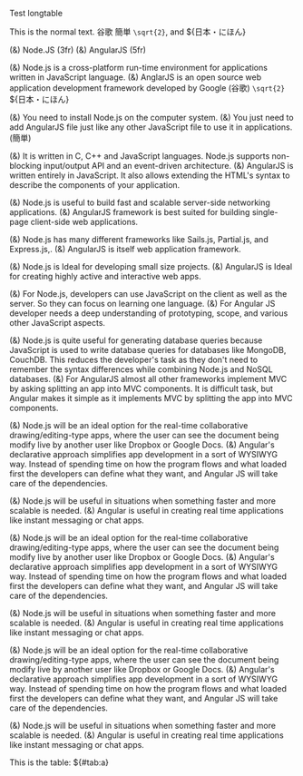 Test longtable

This is the normal text. 谷歌 簡単 ``\sqrt{2}``, and
${日本・にほん}

(&) Node.JS (3fr)
(&) AngularJS (5fr)

(&) Node.js is a cross-platform run-time environment for applications
  written in JavaScript language.
(&) AnglarJS is an open source web application development framework
  developed by Google (谷歌) ``\sqrt{2}`` ${日本・にほん}

(&) You need to install Node.js on the computer system.
(&) You just need to add AngularJS file just like any other JavaScript
  file to use it in applications. (簡単)

(&) It is written in C, C++ and JavaScript languages. Node.js supports
  non-blocking input/output API and an event-driven architecture.
(&) AngularJS is written entirely in JavaScript. It also allows
  extending the HTML's syntax to describe the components of your
  application.

(&) Node.js is useful to build fast and scalable server-side networking
  applications.
(&) AngularJS framework is best suited for building single-page
  client-side web applications.

(&) Node.js has many different frameworks like Sails.js, Partial.js, and
  Express.js,.
(&) AngularJS is itself web application framework.

(&) Node.js is Ideal for developing small size projects.
(&) AngularJS is Ideal for creating highly active and interactive web
  apps.

(&) For Node.js, developers can use JavaScript on the client as well as
  the server. So they can focus on learning one language.
(&) For Angular JS developer needs a deep understanding of prototyping,
  scope, and various other JavaScript aspects.

(&) Node.js is quite useful for generating database queries because
  JavaScript is used to write database queries for databases like
  MongoDB, CouchDB. This reduces the developer's task as they don't
  need to remember the syntax differences while combining Node.js and
  NoSQL databases.
(&) For AngularJS almost all other frameworks implement MVC by asking
  splitting an app into MVC components. It is difficult task, but
  Angular makes it simple as it implements MVC by splitting the app
  into MVC components.

(&) Node.js will be an ideal option for the real-time collaborative
  drawing/editing-type apps, where the user can see the document being
  modify live by another user like Dropbox or Google Docs.
(&) Angular's declarative approach simplifies app development in a sort
  of WYSIWYG way. Instead of spending time on how the program flows
  and what loaded first the developers can define what they want, and
  Angular JS will take care of the dependencies.

(&) Node.js will be useful in situations when something faster and more
  scalable is needed.
(&) Angular is useful in creating real time applications like instant
  messaging or chat apps.


(&) Node.js will be an ideal option for the real-time collaborative
  drawing/editing-type apps, where the user can see the document being
  modify live by another user like Dropbox or Google Docs.
(&) Angular's declarative approach simplifies app development in a sort
  of WYSIWYG way. Instead of spending time on how the program flows
  and what loaded first the developers can define what they want, and
  Angular JS will take care of the dependencies.

(&) Node.js will be useful in situations when something faster and more
  scalable is needed.
(&) Angular is useful in creating real time applications like instant
  messaging or chat apps.

(&) Node.js will be an ideal option for the real-time collaborative
  drawing/editing-type apps, where the user can see the document being
  modify live by another user like Dropbox or Google Docs.
(&) Angular's declarative approach simplifies app development in a sort
  of WYSIWYG way. Instead of spending time on how the program flows
  and what loaded first the developers can define what they want, and
  Angular JS will take care of the dependencies.

(&) Node.js will be useful in situations when something faster and more
  scalable is needed.
(&) Angular is useful in creating real time applications like instant
  messaging or chat apps.

This is the table: ${#tab:a}
